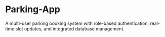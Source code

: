 # Parking-App
A multi-user parking booking system with role-based authentication, real-time slot updates, and integrated database management.
